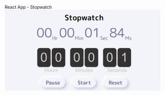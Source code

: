 React App - Stopwatch </br>
![](https://github.com/Saniksi/Stopwatch/blob/master/public/stopwatch.gif)
